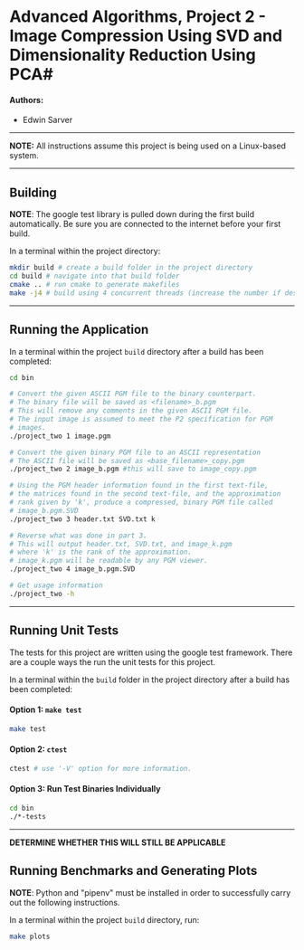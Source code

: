 # Advanced Algorithms, Project 2 - Image Compression Using SVD and Dimensionality Reduction Using PCA#


#### Authors: ####
- Edwin Sarver

---

**NOTE:** All instructions assume this project is being used on a Linux-based system.

---

## Building ##
**NOTE**: The google test library is pulled down during the first build 
automatically. Be sure you are connected to the internet before your first build.

In a terminal within the project directory:

```bash
mkdir build # create a build folder in the project directory
cd build # navigate into that build folder
cmake .. # run cmake to generate makefiles
make -j4 # build using 4 concurrent threads (increase the number if desired) 
```

---

## Running the Application ##

In a terminal within the project `build` directory after a build has been completed:

```bash
cd bin

# Convert the given ASCII PGM file to the binary counterpart.
# The binary file will be saved as <filename>_b.pgm
# This will remove any comments in the given ASCII PGM file.
# The input image is assumed to meet the P2 specification for PGM
# images.
./project_two 1 image.pgm

# Convert the given binary PGM file to an ASCII representation
# The ASCII file will be saved as <base_filename>_copy.pgm
./project_two 2 image_b.pgm #this will save to image_copy.pgm

# Using the PGM header information found in the first text-file,
# the matrices found in the second text-file, and the approximation
# rank given by 'k', produce a compressed, binary PGM file called
# image_b.pgm.SVD 
./project_two 3 header.txt SVD.txt k

# Reverse what was done in part 3. 
# This will output header.txt, SVD.txt, and image_k.pgm
# where 'k' is the rank of the approximation.
# image_k.pgm will be readable by any PGM viewer.
./project_two 4 image_b.pgm.SVD 

# Get usage information
./project_two -h
```

---

## Running Unit Tests ##
The tests for this project are written using the google test framework.
There are a couple ways the run the unit tests for this project.

In a terminal within the `build` folder in the project directory after a build has been completed:

#### Option 1: `make test` ####

```bash
make test
```

#### Option 2: `ctest` ####

```bash
ctest # use '-V' option for more information.
```

#### Option 3: Run Test Binaries Individually ####

```bash
cd bin
./*-tests
```

---

**DETERMINE WHETHER THIS WILL STILL BE APPLICABLE**

## Running Benchmarks and Generating Plots

**NOTE**: Python and "pipenv" must be installed in order to successfully carry
          out the following instructions.

In a terminal within the project `build` directory, run:

```bash
make plots
```
